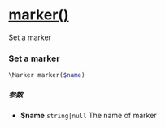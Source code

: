 [marker()](http://twinh.github.com/widget/api/marker)
=====================================================

Set a marker

### Set a marker
```php
\Marker marker($name)
```

##### 参数
* **$name** `string|null` The name of marker

